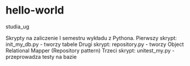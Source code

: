 # hello-world
studia_ug

Skrypty na zaliczenie I semestru wykładu z Pythona.
Pierwszy skrypt: init_my_db.py - tworzy tabele
Drugi skrypt: repository.py - tworzy Object Relational Mapper (Repository pattern)
Trzeci skrypt: unitest_my.py - przeprowadza testy na bazie

